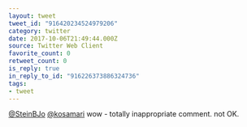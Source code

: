 ```yaml
---
layout: tweet
tweet_id: "916420234524979206"
category: twitter
date: 2017-10-06T21:49:44.000Z
source: Twitter Web Client
favorite_count: 0
retweet_count: 0
is_reply: true
in_reply_to_id: "916226373886324736"
tags:
- tweet
---
```


[@SteinBJo](https://twitter.com/@SteinBJo) [@kosamari](https://twitter.com/@kosamari) wow - totally inappropriate comment. not OK.
